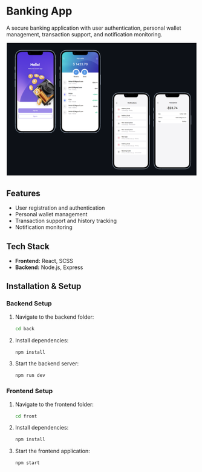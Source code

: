 # Banking App

A secure banking application with user authentication, personal wallet management, transaction support, and notification monitoring.

![React bank](./front/public/readme_pic1.png)


## Features
- User registration and authentication
- Personal wallet management
- Transaction support and history tracking
- Notification monitoring

## Tech Stack
- **Frontend:** React, SCSS
- **Backend:** Node.js, Express

## Installation & Setup

### Backend Setup
1. Navigate to the backend folder:
   ```sh
   cd back
   ```
2. Install dependencies:
   ```sh
   npm install
   ```
3. Start the backend server:
   ```sh
   npm run dev
   ```

### Frontend Setup
1. Navigate to the frontend folder:
   ```sh
   cd front
   ```
2. Install dependencies:
   ```sh
   npm install
   ```
3. Start the frontend application:
   ```sh
   npm start
   ```

